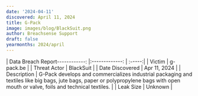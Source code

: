 ```yaml
---
date: '2024-04-11'
discovered: April 11, 2024
title: G-Pack
image: images/blog/BlackSuit.png
author: Breachsense Support
draft: false
yearmonths: 2024/april
---
```


| Data Breach Report------------:     |:-------------:    | :-----:|
| Victim      | g-pack.be      | 
| Threat Actor      | BlackSuit      | 
| Date Discovered      | Apr 11, 2024      | 
| Description      | G-Pack develops and commercializes industrial packaging and textiles like big bags, jute bags, paper or polypropylene bags with open mouth or valve, foils and technical textiles.      | 
| Leak Size      | Unknown      | 

